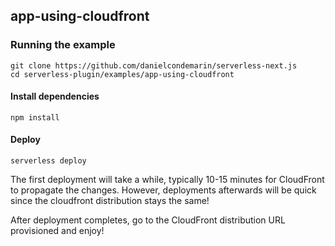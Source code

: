 ## app-using-cloudfront

### Running the example

```shell
git clone https://github.com/danielcondemarin/serverless-next.js
cd serverless-plugin/examples/app-using-cloudfront
```

#### Install dependencies

```shell
npm install
```

#### Deploy

`serverless deploy`

The first deployment will take a while, typically 10-15 minutes for CloudFront to propagate the changes. However, deployments afterwards will be quick since the cloudfront distribution stays the same!

After deployment completes, go to the CloudFront distribution URL provisioned and enjoy!
